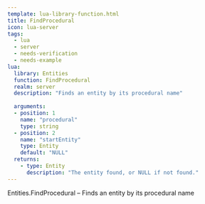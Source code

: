 ```yaml
---
template: lua-library-function.html
title: FindProcedural
icon: lua-server
tags:
  - lua
  - server
  - needs-verification
  - needs-example
lua:
  library: Entities
  function: FindProcedural
  realm: server
  description: "Finds an entity by its procedural name"
  
  arguments:
  - position: 1
    name: "procedural"
    type: string
  - position: 2
    name: "startEntity"
    type: Entity
    default: "NULL"
  returns:
    - type: Entity
      description: "The entity found, or NULL if not found."
---
```


<div class="lua__search__keywords">
Entities.FindProcedural &#x2013; Finds an entity by its procedural name
</div>
